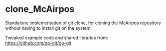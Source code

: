# clone_McAirpos
Standalone implementation of git clone, for cloning the McAirpos repository without having to install git on the system.

Tweaked example code and shared libraries from:<br>
https://github.com/go-git/go-git